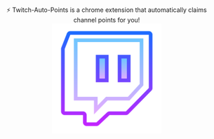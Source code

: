 <p  align="center">
⚡ Twitch-Auto-Points is a chrome extension that automatically claims channel points for you!
<br>
<img src="https://github.com/Brattlof/Twitch-Auto-Points/blob/master/icon.png" width="250" padding="200">
</p>
